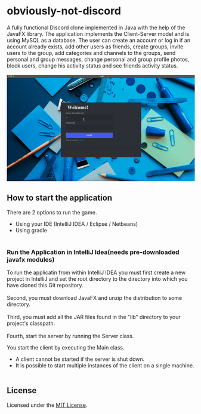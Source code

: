 # obviously-not-discord

A fully functional Discord clone implemented in Java with the help of the JavaFX library. The application implements the Client-Server model and is using MySQL as a database. The user can create an account or log in if an account already exists, add other users as friends, create groups, invite users to the group, add categories and channels to the groups, send personal and group messages, change personal and group profile photos, block users, change his activity status and see friends activity status.
<br></br>
![ObviouslyNotDiscord](https://github.com/MartinUzunov/obviously-not-discord/blob/master/discord.gif)

## How to start the application
There are 2 options to run the game.

- Using your IDE (IntelliJ IDEA / Eclipse / Netbeans)
- Using gradle
<br></br>

### Run the Application in IntelliJ Idea(needs pre-downloaded javafx modules)

To run the applicatin from within IntelliJ IDEA you must first create a new project in IntelliJ and set the root
directory to the directory into which you have cloned this Git repository. 
<br></br>
Second, you must download JavaFX and unzip the distribution to some directory.
<br></br>
Third, you must add all the JAR files found in the "lib" directory to your project's classpath.
<br></br>
Fourth, start the server by running the Server class.

You start the client by executing the Main class.
- A client cannot be started if the server is shut down.
- It is possible to start multiple instances of the client on a single machine.
<br></br>

## License

Licensed under the [MIT License](https://github.com/MartinUzunov/obviously-not-discord/blob/master/LICENSE.md).
